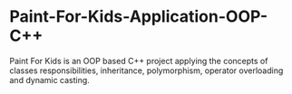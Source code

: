 # Paint-For-Kids-Application-OOP-C++
Paint For Kids is an OOP based C++ project applying the concepts of classes responsibilities, inheritance, polymorphism, operator overloading and dynamic casting.
